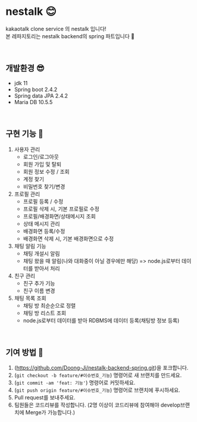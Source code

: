 # nestalk 😊
kakaotalk clone service 의 nestalk 입니다! <br/> 
본 레파지토리는 nestalk backend의 spring 파트입니다 🙌


<br/>

## 개발환경 😎
- jdk 11
- Spring boot 2.4.2
- Spring data JPA 2.4.2
- Maria DB 10.5.5

<br/>

## 구현 기능 🎃
1. 사용자 관리
    - 로그인/로그아웃
    - 회원 가입 및 탈퇴
    - 회원 정보 수정 / 조회
    - 계정 찾기
    - 비밀번호 찾기/변경
2. 프로필 관리
    - 프로필 등록 / 수정
    - 프로필 삭제 시, 기본 프로필로 수정
    - 프로필/배경화면/상태메시지 조회
    - 상태 메시지 관리
    - 배경화면 등록/수정
    - 배경화면 삭제 시, 기본 배경화면으로 수정
3. 채팅 알림 기능
    - 채팅 개설시 알림
    - 채팅 왔을 때 알림(나와 대화중이 아닐 경우에만 해당) => node.js로부터 데이터를 받아서 처리
4. 친구 관리
    - 친구 추가 기능
    - 친구 이름 변경
5. 채팅 목록 조회
    - 채팅 방 최순순으로 정렬
    - 채팅 방 리스트 조회
    - node.js로부터 데이터를 받아 RDBMS에 데이터 등록(채팅방 정보 등록)

<br/>

## 기여 방법 🎁
1. (<https://github.com/Doong-Ji/nestalk-backend-spring.git>)을 포크합니다.
2. (`git checkout -b feature/#이슈번호_기능`) 명령어로 새 브랜치를 만드세요.
3. (`git commit -am 'feat: 기능'`) 명령어로 커밋하세요.
4. (`git push origin feature/#이슈번호_기능`) 명령어로 브랜치에 푸시하세요. 
5. Pull request를 보내주세요.
6. 팀원들은 코드리뷰를 작성합니다. (2명 이상이 코드리뷰에 참여해야 develop브랜치에 Merge가 가능합니다.)


